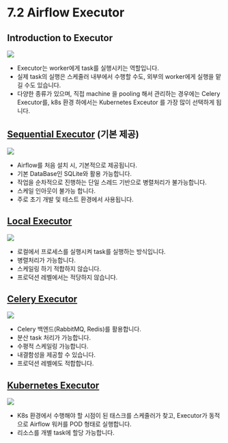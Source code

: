 # 7.2 Airflow Executor

## Introduction to Executor

<img src="./images/7_2_1.png">

- Executor는 worker에게 task를 실행시키는 역할입니다.
- 실제 task의 실행은 스케줄러 내부에서 수행할 수도, 외부의 worker에게 실행을 맡길 수도 있습니다.
- 다양한 종류가 있으며, 직접 machine 을 pooling 해서 관리하는 경우에는 Celery Executor를, k8s 환경 하에서는 Kubernetes Exceutor 를 가장 많이 선택하게 됩니다.

## [Sequential Executor](https://airflow.apache.org/docs/apache-airflow/stable/core-concepts/executor/sequential.html) (기본 제공)

<img src="./images/7_2_2.png">

- Airflow를 처음 설치 시, 기본적으로 제공됩니다.
- 기본 DataBase인 SQLite와 활용 가능합니다.
- 작업을 순차적으로 진행하는 단일 스레드 기반으로 병렬처리가 불가능합니다.
- 스케일 인아웃이 불가능 합니다.
- 주로 초기 개발 및 테스트 환경에서 사용됩니다.

## [Local Executor](https://airflow.apache.org/docs/apache-airflow/stable/core-concepts/executor/local.html)

<img src="./images/7_2_3.png">

- 로컬에서 프로세스를 실행시켜 task를 실행하는 방식입니다.
- 병렬처리가 가능합니다.
- 스케일링 하기 적합하지 않습니다.
- 프로덕션 레벨에서는 적당하지 않습니다.

## [Celery Executor](https://airflow.apache.org/docs/apache-airflow/stable/core-concepts/executor/celery.html)

<img src="./images/7_2_4.png">

- Celery 백엔드(RabbitMQ, Redis)를 활용합니다.
- 분산 task 처리가 가능합니다.
- 수평적 스케일링 가능합니다.
- 내결함성을 제공할 수 있습니다.
- 프로덕션 레벨에도 적합합니다.

## [Kubernetes Executor](https://airflow.apache.org/docs/apache-airflow/stable/core-concepts/executor/kubernetes.html)

<img src="./images/7_2_5.png">

- K8s 환경에서 수행해야 할 시점이 된 태스크를 스케줄러가 찾고, Executor가 동적으로 Airflow 워커를 POD 형태로 실행합니다. 
- 리소스를 개별 task에 할당 가능합니다.


<script src="https://utteranc.es/client.js"
        repo="ehddnr301/data-engineering-for-everybody"
        issue-term="pathname"
        label="comments"
        theme="preferred-color-scheme"
        crossorigin="anonymous"
        async>
</script>